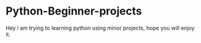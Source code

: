 # Python-Beginner-projects

Hey i am trying to learning python using minor projects, hope you will enjoy it.
